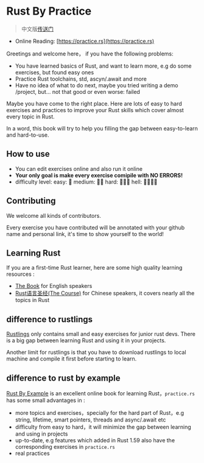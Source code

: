# Rust By Practice

> 中文版[传送门](https://zh.practice.rs)

- Online Reading: [https://practice.rs](https://practice.rs)

Greetings and welcome here， if you have the following problems: 

- You have learned basics of Rust, and want to learn more, e.g do some exercises, but found easy ones
- Practice Rust toolchains, std, ascyn/.await and more
- Have no idea of what to do next, maybe you tried writing a demo /project, but... not that good or even worse: failed

Maybe you have come to the right place. Here are lots of easy to hard exercises and practices to improve your Rust skills which cover almost every topic in Rust.

In a word, this book will try to help you filling the gap between easy-to-learn and hard-to-use.

## How to use
- You can edit exercises online and also run it online
- **Your only goal is make every exercise comipile with NO ERRORS!**
- difficulty level: easy: 🌟  medium: 🌟🌟 hard: 🌟🌟🌟  hell: 🌟🌟🌟🌟


## Contributing
We welcome all kinds of contributors.

Every exercise you have contributed will be annotated with your github name and personal link, it's time to show yourself to the world!

## Learning Rust
If you are a first-time Rust learner, here are some high quality learning resources :
- [The Book](https://doc.rust-lang.org/book/index.html) for English  speakers
- [Rust语言圣经(The Course)](https://course.rs) for Chinese speakers, it covers nearly all the topics in Rust


## difference to rustlings
[Rustlings](https://github.com/rust-lang/rustlings) only contains small and easy exercises for junior rust devs. There is a big gap between learning Rust and using it in your projects.

Another limit for rustlings is that you have to download rustlings to local machine and compile it first before starting to learn.

## difference to rust by example
[Rust By Example](https://doc.rust-lang.org/stable/rust-by-example/) is an excellent online book for learning Rust，`practice.rs` has some small advantages in :

- more topics and exercises，specially for the hard part of Rust，e.g string, lifetime, smart pointers, threads and async/.await etc
- difficulty from easy to hard，it will minimize the gap between learning and using in projects
- up-to-date, e.g features which added in Rust 1.59 also have the corresponding exercises in `practice.rs`
- real practices



